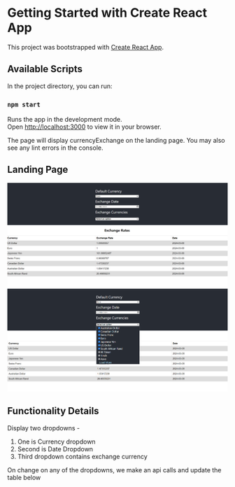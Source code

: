 # Getting Started with Create React App

This project was bootstrapped with [Create React App](https://github.com/facebook/create-react-app).

## Available Scripts

In the project directory, you can run:

### `npm start`

Runs the app in the development mode.\
Open [http://localhost:3000](http://localhost:3000) to view it in your browser.

The page will display currencyExchange on the landing page.
You may also see any lint errors in the console.

## Landing Page

![alt text](image.png)
![alt text](image-1.png)
## Functionality Details
Display two dropdowns - 
1. One is Currency dropdown
2. Second is Date Dropdown
3. Third dropdown contains exchange currency

On change on any of the dropdowns, we make an api calls and update the table below 